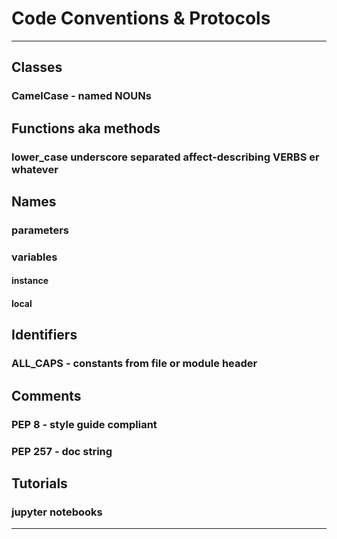 # Code Conventions & Protocols
****
## Classes
### CamelCase - named NOUNs

## Functions aka methods 
###  lower_case underscore separated affect-describing VERBS er whatever

## Names
### parameters
### variables
#### instance
#### local

## Identifiers
### ALL_CAPS - constants from file or module header

## Comments
### PEP 8 - style guide compliant
### PEP 257 - doc string

## Tutorials
### jupyter notebooks
****
